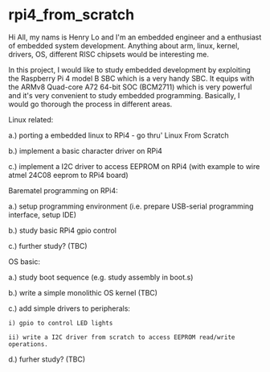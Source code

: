 # rpi4_from_scratch

Hi All, my nams is Henry Lo and I'm an embedded engineer and a enthusiast of embedded system development. Anything about arm, linux, kernel, drivers, OS, different RISC chipsets would be interesting me.

In this project, I would like to study embedded development by exploiting the Raspberry Pi 4 model B SBC which is a very handy SBC. It equips with the ARMv8 Quad-core A72 64-bit SOC (BCM2711) which is very powerful and it's very convenient to study embedded programming. Basically, I would go thorough the process in different areas.

Linux related:

a.) porting a embedded linux to RPi4 - go thru' Linux From Scratch

b.) implement a basic character driver on RPi4

c.) implement a I2C driver to access EEPROM on RPi4 (with example to wire atmel 24C08 eeprom to RPi4 board)


Barematel programming on RPi4:

a.) setup programming environment (i.e. prepare USB-serial programming interface, setup IDE)

b.) study basic RPi4 gpio control

c.) further study? (TBC)


OS basic:

a.) study boot sequence (e.g. study assembly in boot.s)

b.) write a simple monolithic OS kernel (TBC)

c.) add simple drivers to peripherals:
    
    i) gpio to control LED lights
    
    ii) write a I2C driver from scratch to access EEPROM read/write operations.

d.) furher study? (TBC)
